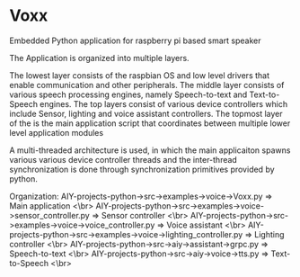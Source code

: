 # Voxx

Embedded Python application for raspberry pi based smart speaker

The Application is organized into multiple layers.

The lowest layer consists of the raspbian OS and low level drivers that enable communication and other peripherals.
The middle layer consists of various speech processing engines, namely Speech-to-text and Text-to-Speech engines.
The top layers consist of various device controllers which include Sensor, lighting and voice assistant controllers. 
The topmost layer of the is the main application script that coordinates between multiple lower level application modules  

A multi-threaded architecture is used, in which the main applicaiton spawns various various device controller threads and
the inter-thread synchronization is done through synchronization primitives provided by python.

Organization:
AIY-projects-python->src->examples->voice->Voxx.py => Main application <\br>
AIY-projects-python->src->examples->voice->sensor_controller.py => Sensor controller <\br>
AIY-projects-python->src->examples->voice->voice_controller.py => Voice assistant <\br>
AIY-projects-python->src->examples->voice->lighting_controller.py => Lighting controller <\br>
AIY-projects-python->src->aiy->assistant->grpc.py => Speech-to-text <\br>
AIY-projects-python->src->aiy->voice->tts.py => Text-to-Speech <\br>
